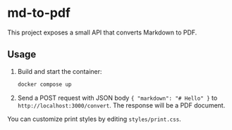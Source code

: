# md-to-pdf

This project exposes a small API that converts Markdown to PDF.

## Usage

1. Build and start the container:
   ```bash
   docker compose up
   ```
2. Send a POST request with JSON body `{ "markdown": "# Hello" }` to `http://localhost:3000/convert`.
   The response will be a PDF document.

You can customize print styles by editing `styles/print.css`.
